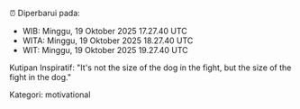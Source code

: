 ⏰ Diperbarui pada:
- WIB: Minggu, 19 Oktober 2025 17.27.40 UTC
- WITA: Minggu, 19 Oktober 2025 18.27.40 UTC
- WIT: Minggu, 19 Oktober 2025 19.27.40 UTC

Kutipan Inspiratif:
"It's not the size of the dog in the fight, but the size of the fight in the dog."


Kategori: motivational

